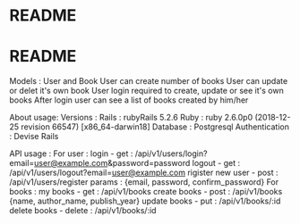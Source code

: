 # README

# README

Models :
	User and Book
	User can create number of books
	User can update or delet it's own book
	User login required to create, update or see it's own books
	After login user can see a list of books created by him/her

About usage:
Versions :
	Rails : rubyRails 5.2.6
	Ruby : ruby 2.6.0p0 (2018-12-25 revision 66547) [x86_64-darwin18]
	Database : Postgresql
	Authentication : Devise Rails

API usage :
	For user :
		login - get : /api/v1/users/login?email=user@example.com&password=password
		logout - get : /api/v1/users/logout?email=user@example.com
		rigister new user - post : /api/v1/users/register
															params : {email, password, confirm_password}
	For books :
		my books - get : /api/v1/books
		create books - post : /api/v1/books
													{name, author_name, publish_year}
		update books - put : /api/v1/books/:id
		delete books - delete : /api/v1/books/:id
